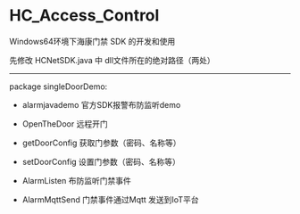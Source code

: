 # HC_Access_Control

Windows64环境下海康门禁 SDK 的开发和使用

先修改 HCNetSDK.java 中 dll文件所在的绝对路径（两处）

---

package singleDoorDemo:

- alarmjavademo 官方SDK报警布防监听demo 

- OpenTheDoor 远程开门

- getDoorConfig  获取门参数（密码、名称等）

- setDoorConfig  设置门参数（密码、名称等）

- AlarmListen  布防监听门禁事件

- AlarmMqttSend 门禁事件通过Mqtt 发送到IoT平台
